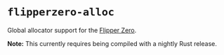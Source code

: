 # `flipperzero-alloc`

Global allocator support for the [Flipper Zero](https://flipperzero.one/).

**Note:** This currently requires being compiled with a nightly Rust release.

